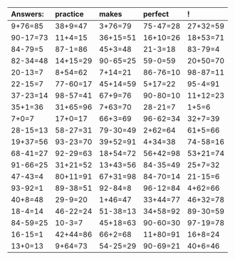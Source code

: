 | Answers: | practice | makes | perfect | ! |
| :--- | :--- | :--- | :--- | :--- |
| 9+76=85 | 38+9=47 | 3+76=79 | 75-47=28 | 27+32=59 | 
| 90-17=73 | 11+4=15 | 36+15=51 | 16+10=26 | 18+53=71 | 
| 84-79=5 | 87-1=86 | 45+3=48 | 21-3=18 | 83-79=4 | 
| 82-34=48 | 14+15=29 | 90-65=25 | 59-0=59 | 20+50=70 | 
| 20-13=7 | 8+54=62 | 7+14=21 | 86-76=10 | 98-87=11 | 
| 22-15=7 | 77-60=17 | 45+14=59 | 5+17=22 | 95-4=91 | 
| 37-23=14 | 98-57=41 | 67+9=76 | 90-80=10 | 11+12=23 | 
| 35+1=36 | 31+65=96 | 7+63=70 | 28-21=7 | 1+5=6 | 
| 7+0=7 | 17+0=17 | 66+3=69 | 96-62=34 | 32+7=39 | 
| 28-15=13 | 58-27=31 | 79-30=49 | 2+62=64 | 61+5=66 | 
| 19+37=56 | 93-23=70 | 39+52=91 | 4+34=38 | 74-58=16 | 
| 68-41=27 | 92-29=63 | 18+54=72 | 56+42=98 | 53+21=74 | 
| 91-66=25 | 31+21=52 | 13+43=56 | 84-35=49 | 25+7=32 | 
| 47-43=4 | 80+11=91 | 67+31=98 | 84-70=14 | 21-15=6 | 
| 93-92=1 | 89-38=51 | 92-84=8 | 96-12=84 | 4+62=66 | 
| 40+8=48 | 29-9=20 | 1+46=47 | 33+44=77 | 46+32=78 | 
| 18-4=14 | 46-22=24 | 51-38=13 | 34+58=92 | 89-30=59 | 
| 84-59=25 | 10-3=7 | 45+18=63 | 90-60=30 | 97-19=78 | 
| 16-15=1 | 42+44=86 | 66+2=68 | 11+80=91 | 16+8=24 | 
| 13+0=13 | 9+64=73 | 54-25=29 | 90-69=21 | 40+6=46 | 
